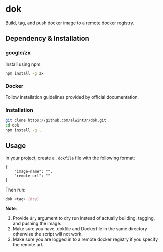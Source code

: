 # dok

Build, tag, and push docker image to a remote docker registry.

## Dependency & Installation

### google/zx

Install using npm:

```sh
npm install -g zx
```

### Docker

Follow installation guidelines provided by official documentation.

### Installation

```sh
git clone https://github.com/alwint3r/dok.git
cd dok
npm install -g .
```

## Usage

In your project, create a `.dokfile` file with the following format:

```
{
    "image-name": "",
    "remote-url": ""
}
```

Then run:

```sh
dok <tag> [dry]
```

**Note**:

1. Provide `dry` argument to dry run instead of actually building, tagging, and pushing the image.
2. Make sure you have .dokfile and Dockerfile in the same directory otherwise the script will not work.
3. Make sure you are logged in to a remote docker registry if you specify the remote url.

